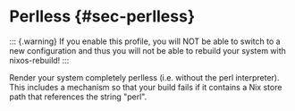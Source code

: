 # Perlless {#sec-perlless}

::: {.warning}
If you enable this profile, you will NOT be able to switch to a new
configuration and thus you will not be able to rebuild your system with
nixos-rebuild!
:::

Render your system completely perlless (i.e. without the perl interpreter). This
includes a mechanism so that your build fails if it contains a Nix store path
that references the string "perl".
